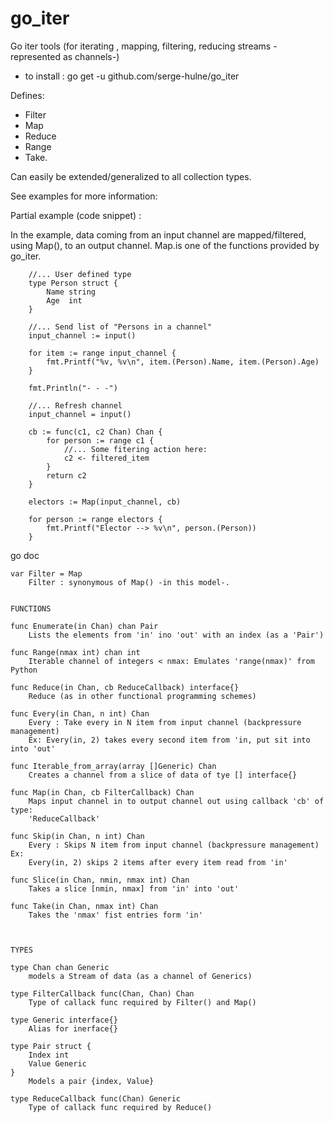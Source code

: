 # go_iter
Go iter tools (for iterating , mapping, filtering, reducing streams -represented as channels-)

- to install : go get -u github.com/serge-hulne/go_iter 

Defines:

- Filter
- Map
- Reduce
- Range
- Take.

Can easily be extended/generalized to all collection types.

See examples for more information:

Partial example (code snippet) :

In the example, data coming from an input channel are mapped/filtered, using Map(), to an output channel.
Map.is one of the functions provided by go_iter.

```
	//... User defined type
	type Person struct {
		Name string
		Age  int
	}
	
	//... Send list of "Persons in a channel"
	input_channel := input()

	for item := range input_channel {
		fmt.Printf("%v, %v\n", item.(Person).Name, item.(Person).Age)
	}

	fmt.Println("- - -")
	
	//... Refresh channel
	input_channel = input()

	cb := func(c1, c2 Chan) Chan {
		for person := range c1 {
			//... Some fitering action here:
			c2 <- filtered_item
		}
		return c2
	}

	electors := Map(input_channel, cb)

	for person := range electors {
		fmt.Printf("Elector --> %v\n", person.(Person))
	}
```


go doc 

```
var Filter = Map
    Filter : synonymous of Map() -in this model-.


FUNCTIONS

func Enumerate(in Chan) chan Pair
    Lists the elements from 'in' ino 'out' with an index (as a 'Pair')

func Range(nmax int) chan int
    Iterable channel of integers < nmax: Emulates 'range(nmax)' from Python

func Reduce(in Chan, cb ReduceCallback) interface{}
    Reduce (as in other functional programming schemes)

func Every(in Chan, n int) Chan
    Every : Take every in N item from input channel (backpressure management)
    Ex: Every(in, 2) takes every second item from 'in, put sit into into 'out'

func Iterable_from_array(array []Generic) Chan
    Creates a channel from a slice of data of tye [] interface{}

func Map(in Chan, cb FilterCallback) Chan
    Maps input channel in to output channel out using callback 'cb' of type:
    'ReduceCallback'

func Skip(in Chan, n int) Chan
    Every : Skips N item from input channel (backpressure management) Ex:
    Every(in, 2) skips 2 items after every item read from 'in'

func Slice(in Chan, nmin, nmax int) Chan
    Takes a slice [nmin, nmax] from 'in' into 'out'

func Take(in Chan, nmax int) Chan
    Takes the 'nmax' fist entries form 'in'
    


TYPES

type Chan chan Generic
    models a Stream of data (as a channel of Generics)    

type FilterCallback func(Chan, Chan) Chan
    Type of callack func required by Filter() and Map()

type Generic interface{}
    Alias for inerface{}

type Pair struct {
	Index int
	Value Generic
}
    Models a pair {index, Value}

type ReduceCallback func(Chan) Generic
    Type of callack func required by Reduce()

```
